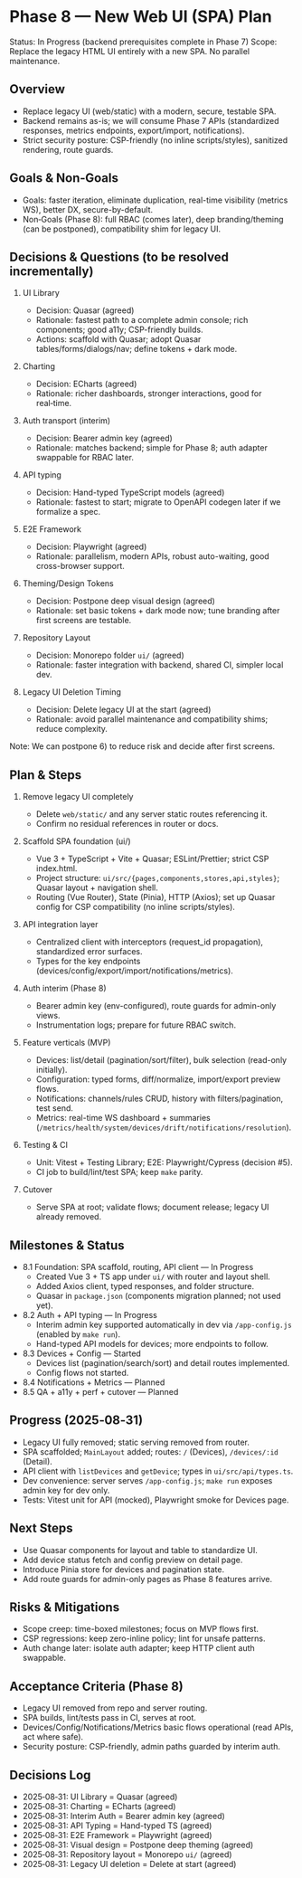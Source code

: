 # Phase 8 — New Web UI (SPA) Plan

Status: In Progress (backend prerequisites complete in Phase 7)
Scope: Replace the legacy HTML UI entirely with a new SPA. No parallel maintenance.

## Overview
- Replace legacy UI (web/static) with a modern, secure, testable SPA.
- Backend remains as-is; we will consume Phase 7 APIs (standardized responses, metrics endpoints, export/import, notifications).
- Strict security posture: CSP-friendly (no inline scripts/styles), sanitized rendering, route guards.

## Goals & Non‑Goals
- Goals: faster iteration, eliminate duplication, real-time visibility (metrics WS), better DX, secure-by-default.
- Non‑Goals (Phase 8): full RBAC (comes later), deep branding/theming (can be postponed), compatibility shim for legacy UI.

## Decisions & Questions (to be resolved incrementally)
1) UI Library
   - Decision: Quasar (agreed)
   - Rationale: fastest path to a complete admin console; rich components; good a11y; CSP-friendly builds.
   - Actions: scaffold with Quasar; adopt Quasar tables/forms/dialogs/nav; define tokens + dark mode.

2) Charting
   - Decision: ECharts (agreed)
   - Rationale: richer dashboards, stronger interactions, good for real‑time.

3) Auth transport (interim)
   - Decision: Bearer admin key (agreed)
   - Rationale: matches backend; simple for Phase 8; auth adapter swappable for RBAC later.

4) API typing
   - Decision: Hand-typed TypeScript models (agreed)
   - Rationale: fastest to start; migrate to OpenAPI codegen later if we formalize a spec.

5) E2E Framework
   - Decision: Playwright (agreed)
   - Rationale: parallelism, modern APIs, robust auto-waiting, good cross-browser support.

6) Theming/Design Tokens
   - Decision: Postpone deep visual design (agreed)
   - Rationale: set basic tokens + dark mode now; tune branding after first screens are testable.

7) Repository Layout
   - Decision: Monorepo folder `ui/` (agreed)
   - Rationale: faster integration with backend, shared CI, simpler local dev.

8) Legacy UI Deletion Timing
   - Decision: Delete legacy UI at the start (agreed)
   - Rationale: avoid parallel maintenance and compatibility shims; reduce complexity.

Note: We can postpone 6) to reduce risk and decide after first screens.

## Plan & Steps
1) Remove legacy UI completely
   - Delete `web/static/` and any server static routes referencing it.
   - Confirm no residual references in router or docs.

2) Scaffold SPA foundation (ui/)
   - Vue 3 + TypeScript + Vite + Quasar; ESLint/Prettier; strict CSP index.html.
   - Project structure: `ui/src/{pages,components,stores,api,styles}`; Quasar layout + navigation shell.
   - Routing (Vue Router), State (Pinia), HTTP (Axios); set up Quasar config for CSP compatibility (no inline scripts/styles).

3) API integration layer
   - Centralized client with interceptors (request_id propagation), standardized error surfaces.
   - Types for the key endpoints (devices/config/export/import/notifications/metrics).

4) Auth interim (Phase 8)
   - Bearer admin key (env-configured), route guards for admin-only views.
   - Instrumentation logs; prepare for future RBAC switch.

5) Feature verticals (MVP)
   - Devices: list/detail (pagination/sort/filter), bulk selection (read-only initially).
   - Configuration: typed forms, diff/normalize, import/export preview flows.
   - Notifications: channels/rules CRUD, history with filters/pagination, test send.
   - Metrics: real-time WS dashboard + summaries (`/metrics/health/system/devices/drift/notifications/resolution`).

6) Testing & CI
   - Unit: Vitest + Testing Library; E2E: Playwright/Cypress (decision #5).
   - CI job to build/lint/test SPA; keep `make` parity.

7) Cutover
   - Serve SPA at root; validate flows; document release; legacy UI already removed.

## Milestones & Status
- 8.1 Foundation: SPA scaffold, routing, API client — In Progress
  - Created Vue 3 + TS app under `ui/` with router and layout shell.
  - Added Axios client, typed responses, and folder structure.
  - Quasar in `package.json` (components migration planned; not used yet).
- 8.2 Auth + API typing — In Progress
  - Interim admin key supported automatically in dev via `/app-config.js` (enabled by `make run`).
  - Hand-typed API models for devices; more endpoints to follow.
- 8.3 Devices + Config — Started
  - Devices list (pagination/search/sort) and detail routes implemented.
  - Config flows not started.
- 8.4 Notifications + Metrics — Planned
- 8.5 QA + a11y + perf + cutover — Planned

## Progress (2025‑08‑31)
- Legacy UI fully removed; static serving removed from router.
- SPA scaffolded; `MainLayout` added; routes: `/` (Devices), `/devices/:id` (Detail).
- API client with `listDevices` and `getDevice`; types in `ui/src/api/types.ts`.
- Dev convenience: server serves `/app-config.js`; `make run` exposes admin key for dev only.
- Tests: Vitest unit for API (mocked), Playwright smoke for Devices page.

## Next Steps
- Use Quasar components for layout and table to standardize UI.
- Add device status fetch and config preview on detail page.
- Introduce Pinia store for devices and pagination state.
- Add route guards for admin-only pages as Phase 8 features arrive.

## Risks & Mitigations
- Scope creep: time-boxed milestones; focus on MVP flows first.
- CSP regressions: keep zero-inline policy; lint for unsafe patterns.
- Auth change later: isolate auth adapter; keep HTTP client auth swappable.

## Acceptance Criteria (Phase 8)
- Legacy UI removed from repo and server routing.
- SPA builds, lint/tests pass in CI, serves at root.
- Devices/Config/Notifications/Metrics basic flows operational (read APIs, act where safe).
- Security posture: CSP-friendly, admin paths guarded by interim auth.

## Decisions Log
- 2025‑08‑31: UI Library = Quasar (agreed)
- 2025‑08‑31: Charting = ECharts (agreed)
- 2025‑08‑31: Interim Auth = Bearer admin key (agreed)
- 2025‑08‑31: API Typing = Hand-typed TS (agreed)
- 2025‑08‑31: E2E Framework = Playwright (agreed)
- 2025‑08‑31: Visual design = Postpone deep theming (agreed)
- 2025‑08‑31: Repository layout = Monorepo `ui/` (agreed)
- 2025‑08‑31: Legacy UI deletion = Delete at start (agreed)
